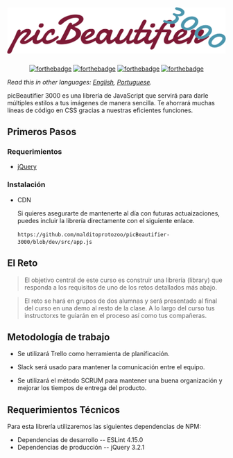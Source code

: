 <center><h1><img src="logo-vector.svg" style=""></h1></center>

<center><a href="http://forthebadge.com"><img src="http://forthebadge.com/images/badges/uses-badges.svg" alt="forthebadge" style="height:30px"></a> <a href="http://forthebadge.com"><img src="http://forthebadge.com/images/badges/built-with-resentment.svg" alt="forthebadge" style="height:30px"></a>
<a href="http://forthebadge.com"><img src="http://forthebadge.com/images/badges/powered-by-electricity.svg" alt="forthebadge" style="height:30px"></a> <a href="http://forthebadge.com"><img src="http://forthebadge.com/images/badges/uses-js.svg" alt="forthebadge" style="height:30px"></a></center>

_Read this in other languages: [English](readme.en.md), [Portuguese](readme.br.md)._

picBeautifier 3000 es una librería de JavaScript que servirá para darle múltiples estilos a tus imágenes de manera sencilla. Te ahorrará muchas líneas de código en CSS gracias a nuestras eficientes funciones.

## Primeros Pasos

### Requerimientos

* [jQuery](https://jquery.com/download/)

### Instalación

<ul>
  <li>CDN</li>
  <p>Si quieres asegurarte de mantenerte al día con futuras actuaizaciones, puedes incluir la librería directamente con el siguiente enlace.</p>
  <p><code>https://github.com/malditoprotozoo/picBeautifier-3000/blob/dev/src/app.js</code></p>
</ul>

## El Reto

> El objetivo central de este curso es construir una librería (library) que responda a los requisitos de uno de los retos detallados más abajo.

> El reto se hará en grupos de dos alumnas y será presentado al final del curso en una demo al resto de la clase. A lo largo del curso tus instructorxs te guiarán en el proceso así como tus compañeras.

## Metodología de trabajo

* Se utilizará Trello como herramienta de planificación.

* Slack será usado para mantener la comunicación entre el equipo.

* Se utilizará el método SCRUM para mantener una buena organización y mejorar los tiempos de entrega del producto.

## Requerimientos Técnicos
Para esta librería utilizaremos las siguientes dependencias de NPM:

* Dependencias de desarrollo
 -- ESLint 4.15.0
* Dependencias de producción
 -- jQuery 3.2.1

